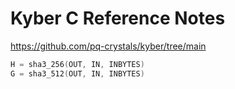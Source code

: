 # Kyber C Reference Notes

https://github.com/pq-crystals/kyber/tree/main

```C
H = sha3_256(OUT, IN, INBYTES)
G = sha3_512(OUT, IN, INBYTES)
```
